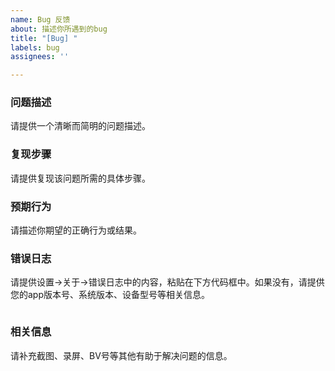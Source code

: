 ```yaml
---
name: Bug 反馈
about: 描述你所遇到的bug
title: "[Bug] "
labels: bug
assignees: ''

---
```


### 问题描述
请提供一个清晰而简明的问题描述。

### 复现步骤
请提供复现该问题所需的具体步骤。

### 预期行为
请描述你期望的正确行为或结果。

### 错误日志
请提供设置->关于->错误日志中的内容，粘贴在下方代码框中。如果没有，请提供您的app版本号、系统版本、设备型号等相关信息。

```

```

### 相关信息
请补充截图、录屏、BV号等其他有助于解决问题的信息。
